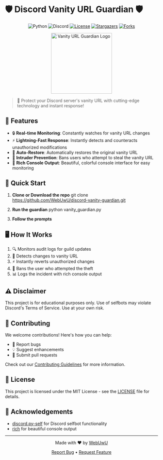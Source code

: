 # 🛡️ Discord Vanity URL Guardian 🛡️

<div align="center">

![Python](https://img.shields.io/badge/Python-3.7%2B-blue?style=for-the-badge&logo=python)
![Discord](https://img.shields.io/badge/Discord-Selfbot-7289DA?style=for-the-badge&logo=discord)
[![License](https://img.shields.io/badge/License-MIT-green.svg?style=for-the-badge)](https://opensource.org/licenses/MIT)
[![Stargazers](https://img.shields.io/github/stars/WebUwU/anti-vanity-steal.svg?style=for-the-badge)](https://github.comWebUwU/anti-vanity-steal/stargazers)
[![Forks](https://img.shields.io/github/forks/WebUwU/anti-vanity-steal.svg?style=for-the-badge)](https://github.com/WebUwU/anti-vanity-steal/network/members)

</div>

<p align="center">
  <img src="https://i.imgur.com/YourCoolImage.png" alt="Vanity URL Guardian Logo" width="200">
</p>

> 🚀 Protect your Discord server's vanity URL with cutting-edge technology and instant response!

## 🌟 Features

- 🔒 **Real-time Monitoring**: Constantly watches for vanity URL changes
- ⚡ **Lightning-Fast Response**: Instantly detects and counteracts unauthorized modifications
- 🔄 **Auto-Restore**: Automatically restores the original vanity URL
- 🚫 **Intruder Prevention**: Bans users who attempt to steal the vanity URL
- 🎨 **Rich Console Output**: Beautiful, colorful console interface for easy monitoring

## 🚀 Quick Start

1. **Clone or Download the repo**
git clone https://github.com/WebUwU/discord-vanity-guardian.git

3. **Run the guardian**
python vanity_guardian.py

4. **Follow the prompts**

## 🖥️ How It Works

1. 🔍 Monitors audit logs for guild updates
2. 🚨 Detects changes to vanity URL
3. ⚡ Instantly reverts unauthorized changes
4. 🚫 Bans the user who attempted the theft
5. 📊 Logs the incident with rich console output

## ⚠️ Disclaimer

This project is for educational purposes only. Use of selfbots may violate Discord's Terms of Service. Use at your own risk.

## 🤝 Contributing

We welcome contributions! Here's how you can help:

- 🐛 Report bugs
- 💡 Suggest enhancements
- 🔧 Submit pull requests

Check out our [Contributing Guidelines](CONTRIBUTING.md) for more information.

## 📜 License

This project is licensed under the MIT License - see the [LICENSE](LICENSE) file for details.

## 🙏 Acknowledgements

- [discord.py-self](https://github.com/dolfies/discord.py-self) for Discord selfbot functionality
- [rich](https://github.com/willmcgugan/rich) for beautiful console output

---

<p align="center">
Made with ❤️ by <a href="https://github.com/WebUwU">WebUwU</a>
</p>

<p align="center">
<a href="https://github.com/WebUwU/discord-vanity-guardian/issues">Report Bug</a> •
<a href="https://github.com/WebUwU/discord-vanity-guardian/issues">Request Feature</a>
</p>
